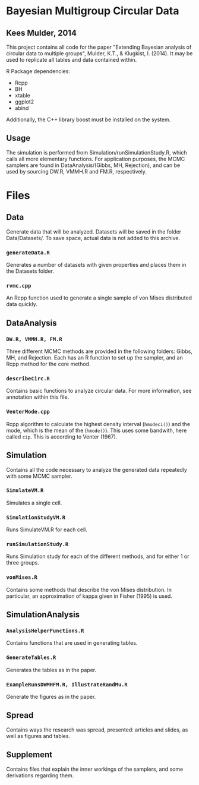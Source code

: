 # Bayesian Multigroup Circular Data
## Kees Mulder, 2014

This project contains all code for the paper "Extending Bayesian analysis of circular data to multiple groups", Mulder, K.T., & Klugkist, I. (2014). It may be used to replicate all tables and data contained within.  


R Package dependencies:

- Rcpp
- BH
- xtable
- ggplot2
- abind

Additionally, the C++ library boost must be installed on the system.

## Usage

The simulation is performed from Simulation/runSimulationStudy.R, which calls all more elementary functions. For application purposes, the MCMC samplers are found in DataAnalysis/(Gibbs, MH, Rejection), and can be used by sourcing DW.R, VMMH.R and FM.R, respectively. 

# Files

## Data

Generate data that will be analyzed. Datasets will be saved in the folder Data/Datasets/.  To save space, actual data is not added to this archive. 

### `generateData.R` 

Generates a number of datasets with given properties and places them in the Datasets folder. 

### `rvmc.cpp`

An Rcpp function used to generate a single sample of von Mises distributed data quickly. 

## DataAnalysis

### `DW.R, VMMH.R, FM.R`

Three different MCMC methods are provided in the following folders: Gibbs, MH, and Rejection. Each has an R function to set up the sampler, and an Rcpp method for the core method. 

### `describeCirc.R`

Contains basic functions to analyze circular data. For more information, see annotation within this file. 

### `VenterMode.cpp`

Rcpp algorithm to calculate the highest density interval (`hmodeci()`) and the mode, which is the mean of  the (`hmode()`). This uses some bandwith, here called `cip`. This is according to Venter (1967).


## Simulation

Contains all the code necessary to analyze the generated data repeatedly with some MCMC sampler. 

### `SimulateVM.R`

Simulates a single cell.

### `SimulationStudyVM.R`

Runs SimulateVM.R for each cell.

### `runSimulationStudy.R`

Runs Simulation study for each of the different methods, and for either 1 or three groups. 

### `vonMises.R`

Contains some methods that describe the von Mises distribution. In particular, an approximation of kappa given in Fisher (1995) is used. 

## SimulationAnalysis

### `AnalysisHelperFunctions.R` 

Contains functions that are used in generating tables.

### `GenerateTables.R` 
Generates the tables as in the paper. 

### `ExampleRunsDWMHFM.R, IllustrateRandMu.R` 
Generate the figures as in the paper.

## Spread
Contains ways the research was spread, presented: articles and slides, as well as figures and tables. 

## Supplement
Contains files that explain the inner workings of the samplers, and some derivations regarding them. 

 
